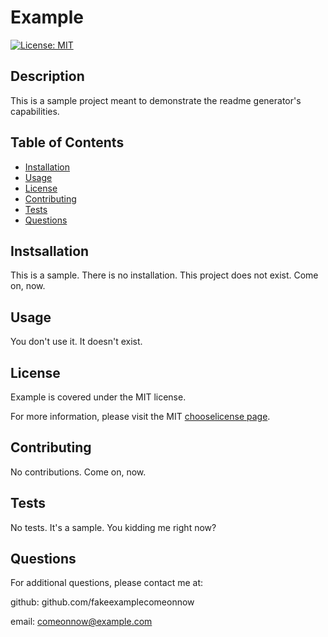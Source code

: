 # Example
[![License: MIT](https://img.shields.io/badge/License-MIT-yellow.svg)](https://opensource.org/licenses/MIT)
  
## Description
This is a sample project meant to demonstrate the readme generator's capabilities.

## Table of Contents
- [Installation](#installation)
- [Usage](#usage)
- [License](#license)
- [Contributing](#contributing)
- [Tests](#tests)
- [Questions](#questions)

## Instsallation
This is a sample. There is no installation. This project does not exist. Come on, now.

## Usage
You don't use it. It doesn't exist.

## License
Example is covered under the MIT license.

For more information, please visit the MIT [chooselicense page](https://choosealicense.com/licenses/mit/).

## Contributing
No contributions. Come on, now.

## Tests
No tests. It's a sample. You kidding me right now?

## Questions
For additional questions, please contact me at:

github: github.com/fakeexamplecomeonnow

email: comeonnow@example.com
